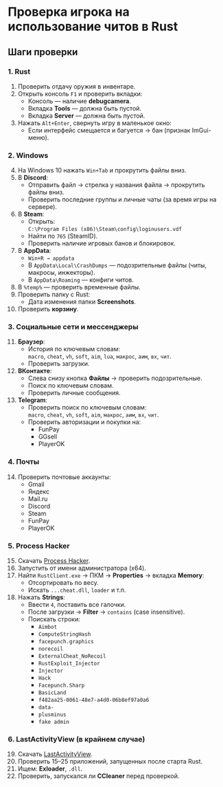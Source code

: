 # Проверка игрока на использование читов в Rust

## Шаги проверки

### 1. Rust
1. Проверить отдачу оружия в инвентаре.
2. Открыть консоль `F1` и проверить вкладки:
   - Консоль — наличие **debugcamera**.
   - Вкладка **Tools** — должна быть пустой.
   - Вкладка **Server** — должна быть пустой.
3. Нажать `Alt+Enter`, свернуть игру в маленькое окно:
   - Если интерфейс смещается и багуется → бан (признак ImGui-меню).

### 2. Windows
4. На Windows 10 нажать `Win+Tab` и прокрутить файлы вниз.
5. В **Discord**:
   - Отправить файл → стрелка у названия файла → прокрутить файлы вниз.
   - Проверить последние группы и личные чаты (за время игры на сервере).
6. В **Steam**:
   - Открыть:  
     `C:\Program Files (x86)\Steam\config\loginusers.vdf`
   - Найти по `765` (SteamID).
   - Проверить наличие игровых банов и блокировок.
7. В **AppData**:
   - `Win+R → appdata`
   - В `AppData\Local\CrashDumps` — подозрительные файлы (читы, макросы, инжекторы).
   - В `AppData\Roaming` — конфиги читов.
8. В `%temp%` — проверить временные файлы.
9. Проверить папку с Rust:
   - Дата изменения папки **Screenshots**.
10. Проверить **корзину**.

### 3. Социальные сети и мессенджеры
11. **Браузер**:
    - История по ключевым словам:  
      `macro`, `cheat`, `vh`, `soft`, `aim`, `lua`, `макрос`, `аим`, `вх`, `чит`.
    - Проверить загрузки.
12. **ВКонтакте**:
    - Слева снизу кнопка **Файлы** → проверить подозрительные.
    - Поиск по ключевым словам.
    - Проверить личные сообщения.
13. **Telegram**:
    - Проверить поиск по ключевым словам:  
      `macro`, `cheat`, `vh`, `soft`, `aim`, `макрос`, `аим`, `вх`, `чит`.
    - Проверить авторизации и покупки на:
      - FunPay
      - GGsell
      - PlayerOK

### 4. Почты
14. Проверить почтовые аккаунты:
    - Gmail
    - Яндекс
    - Mail.ru
    - Discord
    - Steam
    - FunPay
    - PlayerOK

### 5. Process Hacker
15. Скачать [Process Hacker](https://www.softportal.com/getsoft-14593-process-hacker-3.html).
16. Запустить от имени администратора (x64).
17. Найти `RustClient.exe` → ПКМ → **Properties** → вкладка **Memory**:
    - Отсортировать по весу.
    - Искать `...cheat.dll`, `loader` и т.п.
18. Нажать **Strings**:
    - Ввести `4`, поставить все галочки.
    - После загрузки → **Filter** → `contains` (case insensitive).
    - Поискать строки:
      - `Aimbot`
      - `ComputeStringHash`
      - `facepunch.graphics`
      - `norecoil`
      - `ExternalCheat_NoRecoil`
      - `RustExploit_Injector`
      - `Injector`
      - `Hack`
      - `Facepunch.Sharp`
      - `BasicLand`
      - `f482aa25-0061-48e7-a4d0-06b8ef97a0a6`
      - `data-`
      - `plusminus`
      - `fake admin`

### 6. LastActivityView (в крайнем случае)
19. Скачать [LastActivityView](https://www.nirsoft.net/utils/computer_activity_view.html).
20. Проверить 15–25 приложений, запущенных после старта Rust.
21. Ищем: **Exloader**, `.dll`.
22. Проверить, запускался ли **CCleaner** перед проверкой.
